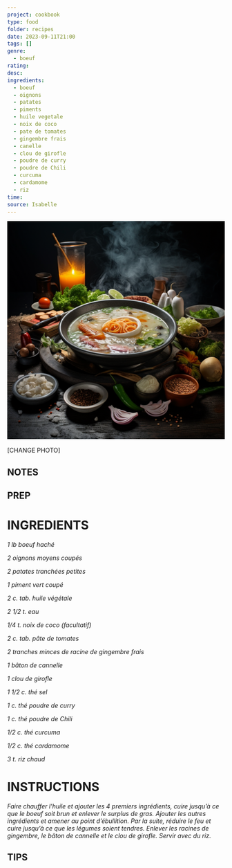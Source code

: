 ```yaml
---
project: cookbook
type: food
folder: recipes
date: 2023-09-11T21:00
tags: []
genre:
  - boeuf
rating: 
desc: 
ingredients:
  - boeuf
  - oignons
  - patates
  - piments
  - huile vegetale
  - noix de coco
  - pate de tomates
  - gingembre frais
  - canelle
  - clou de girofle
  - poudre de curry
  - poudre de Chili
  - curcuma
  - cardamome
  - riz
time: 
source: Isabelle
---
```


![IMAGE](_default.png)


[CHANGE PHOTO]


## NOTES




## PREP


# INGREDIENTS


_1 lb boeuf haché_

_2 oignons moyens coupés_

_2 patates tranchées petites_

_1 piment vert coupé_

_2 c. tab. huile végétale_

_2 1/2 t. eau_

_1/4 t. noix de coco (facultatif)_

_2 c. tab. pâte de tomates_

_2 tranches minces de racine de_
_gingembre frais_

_1 bâton de cannelle_

_1 clou de girofle_

_1 1/2 c. thé sel_

_1 c. thé poudre de curry_

_1 c. thé poudre de Chili_

_1/2 c. thé curcuma_

_1/2 c. thé cardamome_

_3 t. riz chaud_



# INSTRUCTIONS

_Faire chauffer l’huile et ajouter les 4 premiers_
_ingrédients, cuire jusqu’à ce que le boeuf soit_
_brun et enlever le surplus de gras. Ajouter les_
_autres ingrédients et amener au point d’ébullition._
_Par la suite, réduire le feu et cuire jusqu’à_
_ce que les légumes soient tendres._
_Enlever les racines de gingembre, le bâton_
_de cannelle et le clou de girofle. Servir avec_
_du riz._

## TIPS



